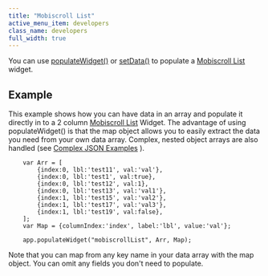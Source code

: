 ```yaml
---
title: "Mobiscroll List"
active_menu_item: developers
class_name: developers
full_width: true
---
```



You can use [populateWidget()]() or [setData()](../setdata) to populate a [Mobiscroll List](../../../../product-guide/widget-properties-events/mobile/mobiscroll-list) widget.

## Example

This example shows how you can have data in an array and populate it directly in to a 2 column [Mobiscroll List](../../../../product-guide/widget-properties-events/mobile/mobiscroll-list) Widget. The advantage of using populateWidget() is that the map object allows you to easily extract the data you need from your own data array. Complex, nested object arrays are also handled (see [Complex JSON Examples](complex-json-example) ).

        var Arr = [
            {index:0, lbl:'test11', val:'val'},
            {index:0, lbl:'test1', val:true},
            {index:0, lbl:'test12', val:1},
            {index:0, lbl:'test13', val:'val1'},
            {index:1, lbl:'test15', val:'val2'},
            {index:1, lbl:'test17', val:'val3'},
            {index:1, lbl:'test19', val:false},
        ];
        var Map = {columnIndex:'index', label:'lbl', value:'val'};
     
        app.populateWidget("mobiscrollList", Arr, Map);
     
   

Note that you can map from any key name in your data array with the map object. You can omit any fields you don't need to populate.

